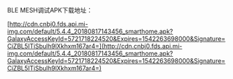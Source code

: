 BLE MESH调试APK下载地址：

[http://cdn.cnbj0.fds.api.mi-img.com/default/5.4.4_20180817143456_smarthome.apk?GalaxyAccessKeyId=5721718224520&Expires=1542263698000&Signature=CiZBL5ITiSbulh9lXkhxm167ar4=](http://cdn.cnbj0.fds.api.mi-img.com/default/5.4.4_20180817143456_smarthome.apk?GalaxyAccessKeyId=5721718224520&Expires=1542263698000&Signature=CiZBL5ITiSbulh9lXkhxm167ar4=)
